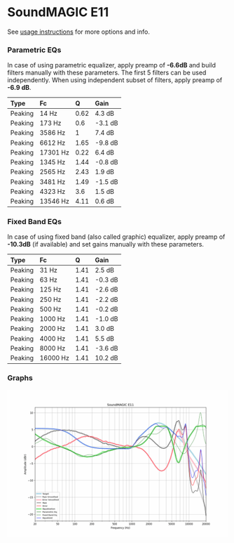 # SoundMAGIC E11
See [usage instructions](https://github.com/jaakkopasanen/AutoEq#usage) for more options and info.

### Parametric EQs
In case of using parametric equalizer, apply preamp of **-6.6dB** and build filters manually
with these parameters. The first 5 filters can be used independently.
When using independent subset of filters, apply preamp of **-6.9 dB**.

| Type    | Fc       |    Q | Gain    |
|:--------|:---------|:-----|:--------|
| Peaking | 14 Hz    | 0.62 | 4.3 dB  |
| Peaking | 173 Hz   | 0.6  | -3.1 dB |
| Peaking | 3586 Hz  | 1    | 7.4 dB  |
| Peaking | 6612 Hz  | 1.65 | -9.8 dB |
| Peaking | 17301 Hz | 0.22 | 6.4 dB  |
| Peaking | 1345 Hz  | 1.44 | -0.8 dB |
| Peaking | 2565 Hz  | 2.43 | 1.9 dB  |
| Peaking | 3481 Hz  | 1.49 | -1.5 dB |
| Peaking | 4323 Hz  | 3.6  | 1.5 dB  |
| Peaking | 13546 Hz | 4.11 | 0.6 dB  |

### Fixed Band EQs
In case of using fixed band (also called graphic) equalizer, apply preamp of **-10.3dB**
(if available) and set gains manually with these parameters.

| Type    | Fc       |    Q | Gain    |
|:--------|:---------|:-----|:--------|
| Peaking | 31 Hz    | 1.41 | 2.5 dB  |
| Peaking | 63 Hz    | 1.41 | -0.3 dB |
| Peaking | 125 Hz   | 1.41 | -2.6 dB |
| Peaking | 250 Hz   | 1.41 | -2.2 dB |
| Peaking | 500 Hz   | 1.41 | -0.2 dB |
| Peaking | 1000 Hz  | 1.41 | -1.0 dB |
| Peaking | 2000 Hz  | 1.41 | 3.0 dB  |
| Peaking | 4000 Hz  | 1.41 | 5.5 dB  |
| Peaking | 8000 Hz  | 1.41 | -3.6 dB |
| Peaking | 16000 Hz | 1.41 | 10.2 dB |

### Graphs
![](./SoundMAGIC%20E11.png)